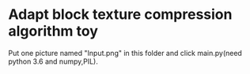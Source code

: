 # Adapt block texture compression algorithm toy

Put one picture named "Input.png" in this folder and click main.py(need python 3.6 and numpy,PIL).
